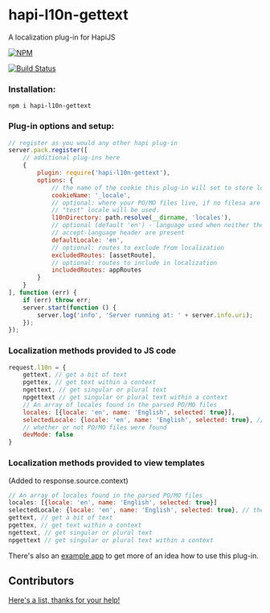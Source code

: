 hapi-l10n-gettext
=================
A localization plug-in for HapiJS

[![NPM](https://nodei.co/npm/hapi-l10n-gettext.png)](https://nodei.co/npm/hapi-l10n-gettext/)

[![Build Status](https://travis-ci.org/maxnachlinger/hapi-l10n-gettext.png?branch=master)](https://travis-ci.org/maxnachlinger/hapi-l10n-gettext)

### Installation:
```
npm i hapi-l10n-gettext
```
### Plug-in options and setup:
```javascript
// register as you would any other hapi plug-in
server.pack.register([
    // additional plug-ins here
    {
        plugin: require('hapi-l10n-gettext'),
        options: {
            // the name of the cookie this plug-in will set to store locale
            cookieName: '_locale',
            // optional: where your PO/MO files live, if no filesa are found, a debugging 
            // "test" locale will be used.
            l10nDirectory: path.resolve(__dirname, 'locales'),
            // optional (default 'en') - language used when neither the cookie nor the 
            // accept-language header are present
            defaultLocale: 'en',
            // optional: routes to exclude from localization
            excludedRoutes: [assetRoute],
            // optional: routes to include in localization
            includedRoutes: appRoutes
        }
    }
], function (err) {
    if (err) throw err;
    server.start(function () {
        server.log('info', 'Server running at: ' + server.info.uri);
    });
});
```
### Localization methods provided to JS code
```javascript
request.l10n = {
    gettext, // get a bit of text
    pgettex, // get text within a context
    ngettext, // get singular or plural text
    npgettext // get singular or plural text within a context
    // An array of locales found in the parsed PO/MO files
    locales: [{locale: 'en', name: 'English', selected: true}],
    selectedLocale: {locale: 'en', name: 'English', selected: true}, // the currently selected locale
    // whether or not PO/MO files were found
    devMode: false
}
```
### Localization methods provided to view templates
(Added to response.source.context)
```javascript
// An array of locales found in the parsed PO/MO files
locales: [{locale: 'en', name: 'English', selected: true}]
selectedLocale: {locale: 'en', name: 'English', selected: true}, // the currently selected locale
gettext, // get a bit of text
pgettex, // get text within a context
ngettext, // get singular or plural text
npgettext // get singular or plural text within a context
```
There's also an [example app](examples/register) to get more of an idea how to use this plug-in.

## Contributors
[Here's a list, thanks for your help!](graphs/contributors)
